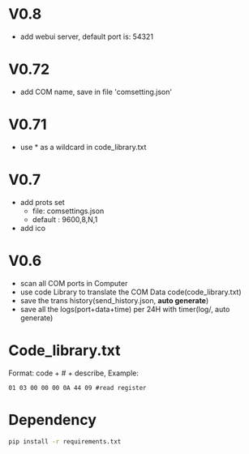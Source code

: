 # V0.8

- add webui server, default port is: 54321

# V0.72

- add COM name, save in file 'comsetting.json'

# V0.71

- use * as a  wildcard in code_library.txt

# V0.7

- add prots set
  - file: comsettings.json
  - default : 9600,8,N,1
- add ico

# V0.6

- scan all COM ports in Computer
- use code Library to translate the COM Data code(code_library.txt)
- save the trans history(send_history.json, **auto generate**)
- save all the logs(port+data+time) per 24H with timer(log/, auto generate)

# Code_library.txt

Format: code + # + describe, Example:

```text
01 03 00 00 00 0A 44 09 #read register
```

# Dependency

```bash
pip install -r requirements.txt
```
